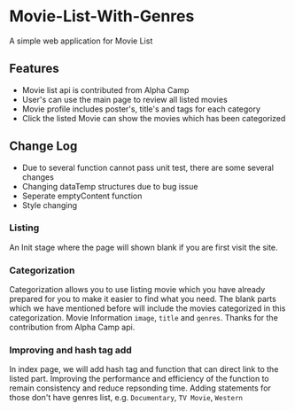 # Movie-List-With-Genres

A simple web application for Movie List

## Features

- Movie list api is contributed from Alpha Camp
- User's can use the main page to review all listed movies
- Movie profile includes poster's, title's and tags for each category
- Click the listed Movie can show the movies which has been categorized

## Change Log
- Due to several function cannot pass unit test, there are some several changes
- Changing dataTemp structures due to bug issue
- Seperate emptyContent function
- Style changing


### Listing
An Init stage where the page will shown blank if you are first visit the site.

### Categorization
Categorization allows you to use listing movie which you have already prepared for you to make it easier to find what you need. The blank parts which we have mentioned before will include the movies categorized in this categorization. Movie Information `image`, `title` and `genres`. Thanks for the contribution from Alpha Camp api.

### Improving and hash tag add
In index page, we will add hash tag and function that can direct link to the listed part. Improving the performance and efficiency of the function to remain consistency and reduce repsonding time.
Adding statements for those don't have genres list, e.g. `Documentary`, `TV Movie`, `Western`